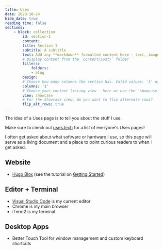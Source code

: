 ```yaml
---
title: Uses
date: 2023-10-24
hide_date: true
reading_time: false
sections:
    - block: collection
        id: section-1
        content:
        title: Section 1
        subtitle: A subtitle
        text: Add any **markdown** formatted content here - text, images, videos, galleries - and even HTML code!
        # Display content from the `content/post/` folder
        filters:
            folders:
            - blog
        design:
        # Choose how many columns the section has. Valid values: '1' or '2'.
        columns: '1'
        # Choose your content listing view - here we use the `showcase` view
        view: showcase
        # For the Showcase view, do you want to flip alternate rows?
        flip_alt_rows: true
---
```


The idea of a Uses page is to tell you about the stuff I use.

Make sure to check out [uses.tech](https://uses.tech/) for a list of everyone's Uses pages!

I often get asked about what software or hardware I use, so this page will serve as a living document and a place to point curious readers to when I get asked.

## Website

- [Hugo Blox](https://hugoblox.com) (see the tutorial on [Getting Started](/blog/get-started/))

## Editor + Terminal

- [Visual Studio Code](https://code.visualstudio.com/) is my current editor
- Chrome is my main browser
- iTerm2 is my terminal

## Desktop Apps

- Better Touch Tool for window management and custom keyboard shortcuts

